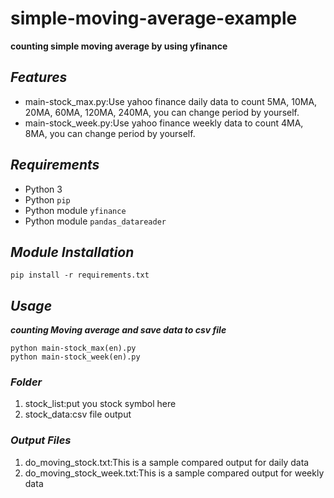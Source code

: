 # simple-moving-average-example
**counting simple moving average by using yfinance**


## ***Features***

- main-stock_max.py:Use yahoo finance daily data to count 5MA, 10MA, 20MA, 60MA, 120MA, 240MA, you can change period by yourself.
- main-stock_week.py:Use yahoo finance weekly data to count 4MA, 8MA, you can change period by yourself.

## ***Requirements***

- Python 3
- Python `pip`
- Python module `yfinance`
- Python module `pandas_datareader`

## ***Module Installation***

	pip install -r requirements.txt
	
## ***Usage***

***counting Moving average and save data to csv file***

    python main-stock_max(en).py
	python main-stock_week(en).py
	
### ***Folder***

1. stock_list:put you stock symbol here
2. stock_data:csv file output

### ***Output Files***
1. do_moving_stock.txt:This is a sample compared output for daily data
2. do_moving_stock_week.txt:This is a sample compared output for weekly data